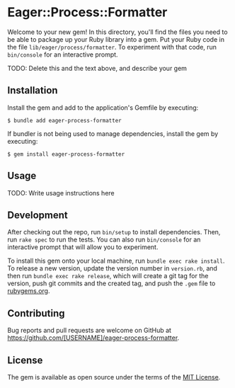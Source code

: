 # Eager::Process::Formatter

Welcome to your new gem! In this directory, you'll find the files you need to be able to package up your Ruby library into a gem. Put your Ruby code in the file `lib/eager/process/formatter`. To experiment with that code, run `bin/console` for an interactive prompt.

TODO: Delete this and the text above, and describe your gem

## Installation

Install the gem and add to the application's Gemfile by executing:

    $ bundle add eager-process-formatter

If bundler is not being used to manage dependencies, install the gem by executing:

    $ gem install eager-process-formatter

## Usage

TODO: Write usage instructions here

## Development

After checking out the repo, run `bin/setup` to install dependencies. Then, run `rake spec` to run the tests. You can also run `bin/console` for an interactive prompt that will allow you to experiment.

To install this gem onto your local machine, run `bundle exec rake install`. To release a new version, update the version number in `version.rb`, and then run `bundle exec rake release`, which will create a git tag for the version, push git commits and the created tag, and push the `.gem` file to [rubygems.org](https://rubygems.org).

## Contributing

Bug reports and pull requests are welcome on GitHub at https://github.com/[USERNAME]/eager-process-formatter.

## License

The gem is available as open source under the terms of the [MIT License](https://opensource.org/licenses/MIT).
